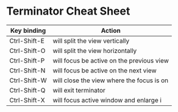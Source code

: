 # Terminator Cheat Sheet

|Key binding|Action|
|-----|------|
|Ctrl-Shift-E|will split the view vertically|
|Ctrl-Shift-O|will split the view horizontally|
|Ctrl-Shift-P|will focus be active on the previous view|
|Ctrl-Shift-N|will focus be active on the next view|
|Ctrl-Shift-W|will close the view where the focus is on|
|Ctrl-Shift-Q|will exit terminator|
|Ctrl-Shift-X|will focus active window and enlarge i|
